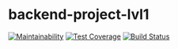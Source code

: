 # backend-project-lvl1
[![Maintainability](https://api.codeclimate.com/v1/badges/acf9611492553fa45791/maintainability)](https://codeclimate.com/github/ArtyomPerederiy/backend-project-lvl1/maintainability) [![Test Coverage](https://api.codeclimate.com/v1/badges/acf9611492553fa45791/test_coverage)](https://codeclimate.com/github/ArtyomPerederiy/backend-project-lvl1/test_coverage) [![Build Status](https://travis-ci.org/ArtyomPerederiy/backend-project-lvl1.svg?branch=master)](https://travis-ci.org/ArtyomPerederiy/backend-project-lvl1)
